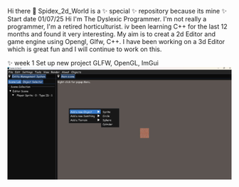 Hi there 👋 Spidex_2d_World is a ✨ special ✨ repository because its mine
✨ Start date 01/07/25
Hi I'm The Dyslexic Programmer. I'm not really a programmer, I'm a retired horticulturist.
iv been learning C++ for the last 12 months and found it very interesting.
My aim is to creat a 2d Editor and game engine using Opengl, Glfw, C++.
I have been working on a 3d Editor which is great fun and I will continue to work on this.

✨ week 1 Set up new project GLFW, OpenGL, ImGui
![image_alt](https://github.com/Spidex3d/Spidex_2d_world/blob/6e669dd199ed56423bf617217bb406a7aef550de/Readme/Editor_01.jpg)



